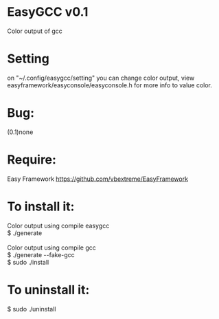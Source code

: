 EasyGCC v0.1
============
Color output of gcc

Setting
=======
on "~/.config/easygcc/setting" you can change color output, view easyframework/easyconsole/easyconsole.h for more info to value color.

Bug:
====
(0.1)none

Require:
========
Easy Framework https://github.com/vbextreme/EasyFramework

To install it:
==============
Color output using compile easygcc<br/>
$ ./generate<br/>
<br/>
Color output using compile gcc</br>
$ ./generate --fake-gcc<br/>
$ sudo ./install

To uninstall it:
==============
$ sudo ./uninstall
